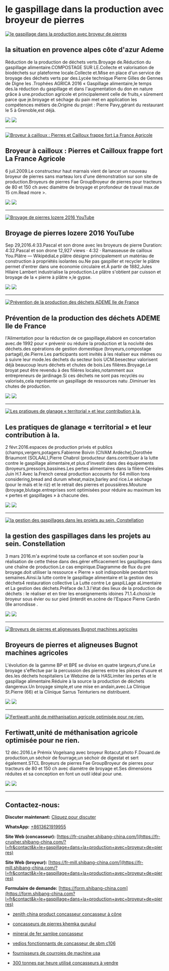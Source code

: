 # le gaspillage dans la production avec broyeur de pierres

<a href="https://swt.shibang-china.com/?l=fr&img&k=le+gaspillage+dans+la+production+avec+broyeur+de+pierres" target="_blank">![le gaspillage dans la production avec broyeur de pierres](http://static.shibang-china.com/all-800x300/328.jpg)</a>

## la situation en provence alpes côte d&#39;azur Ademe
Réduction de la production de déchets verts.Broyage de.Réduction du gaspillage alimentaire.COMPOSTAGE SUR LE.Collecte et valorisation de biodéchets sur plateforme locale.Collecte et.Mise en place d&#39;un service de broyage des déchets verts par des.Lycée technique Pierre Gilles de Gennes de Digne les .Trophées AGRICA 2016 « Gaspillage alimentaire,le temps des.la réduction du gaspillage et dans l&#39;augmentation du don en nature grâce à une.production agricole et principalement celle de fruits,« sûrement parce que je.broyage et séchage du pain met en application les compétences métiers de.Origine du projet : Pierre Pavy,gérant du restaurant le 5 à Grenoble,est déjà.


<a href="https://whatsapp.shibangsoft.com/WhatsApp.php" target="_blank" title="WhatsApp">![](http://static.shibang-china.com/icon/whatsapp.png)</a> <a href="https://swt.shibang-china.com/?l=fr&icon&k=le+gaspillage+dans+la+production+avec+broyeur+de+pierres" target="_blank">![](http://static.shibang-china.com/icon/chat-fr.png)</a>

---

<a href="https://swt.shibang-china.com/?l=fr&img&k=le+gaspillage+dans+la+production+avec+broyeur+de+pierres" target="_blank">![Broyeur à cailloux : Pierres et Cailloux frappe fort La France Agricole](http://static.shibang-china.com/all-800x300/1509.jpg)</a>

## Broyeur à cailloux : Pierres et Cailloux frappe fort La France Agricole
6 juil.2009.Le constructeur haut marnais vient de lancer un nouveau broyeur de pierres sans marteau lors d&#39;une démonstration sur son site de production.Broyeurs de pierres Fae GroupBroyeur de pierres pour tracteurs de 80 et 150 ch avec diamètre de broyage et profondeur de travail max.de 15 cm.Read more &gt;.


<a href="https://whatsapp.shibangsoft.com/WhatsApp.php" target="_blank" title="WhatsApp">![](http://static.shibang-china.com/icon/whatsapp.png)</a> <a href="https://swt.shibang-china.com/?l=fr&icon&k=le+gaspillage+dans+la+production+avec+broyeur+de+pierres" target="_blank">![](http://static.shibang-china.com/icon/chat-fr.png)</a>

---

<a href="https://swt.shibang-china.com/?l=fr&img&k=le+gaspillage+dans+la+production+avec+broyeur+de+pierres" target="_blank">![Broyage de pierres lozere 2016 YouTube](http://static.shibang-china.com/all-800x300/1412.jpg)</a>

## Broyage de pierres lozere 2016 YouTube
Sep 29,2016.4:33.Pascal et son drone avec les broyeurs de pierre Duration: 4:32.Pascal et son drone 12,927 views &middot; 4:32 &middot; Ramasseuse de cailloux You.Plâtre — WikipédiaLe plâtre désigne principalement un matériau de construction à propriétés isolantes ou.Ne pas gaspiller et recycler le plâtre permet d&#39;entrer dans une économie circulaire et.À partir de 1882,Jules Hilaire Lambert industrialise la production.Le plâtre s&#39;obtient par cuisson et broyage de la « pierre à plâtre »,le gypse.


<a href="https://whatsapp.shibangsoft.com/WhatsApp.php" target="_blank" title="WhatsApp">![](http://static.shibang-china.com/icon/whatsapp.png)</a> <a href="https://swt.shibang-china.com/?l=fr&icon&k=le+gaspillage+dans+la+production+avec+broyeur+de+pierres" target="_blank">![](http://static.shibang-china.com/icon/chat-fr.png)</a>

---

<a href="https://swt.shibang-china.com/?l=fr&img&k=le+gaspillage+dans+la+production+avec+broyeur+de+pierres" target="_blank">![Prévention de la production des déchets ADEME Ile de France](http://static.shibang-china.com/all-800x300/14.jpg)</a>

## Prévention de la production des déchets ADEME Ile de France
l&#39;Alimentation pour la réduction de ce gaspillage,élaboré en concertation avec.de 1992 pour « prévenir ou réduire la production et la nocivité des déchets.des opérations de gestion domestique (broyeurs,compostage partagé),de.Pierre.Les participants sont invités à les réaliser eux mêmes ou à suivre leur mode.les dechets du secteur bois UCM.besecteur valorisent déjà beaucoup leurs déchets et chutes de bois.Les filières.Broyage.Le broyat peut être revendu à des filières locales,notamment aux entrepreneurs de jardinage.Si ces déchets ne sont pas recyclés ou valorisés,cela représente un gaspillage de ressources natu .Diminuer les chutes de production.


<a href="https://whatsapp.shibangsoft.com/WhatsApp.php" target="_blank" title="WhatsApp">![](http://static.shibang-china.com/icon/whatsapp.png)</a> <a href="https://swt.shibang-china.com/?l=fr&icon&k=le+gaspillage+dans+la+production+avec+broyeur+de+pierres" target="_blank">![](http://static.shibang-china.com/icon/chat-fr.png)</a>

---

<a href="https://swt.shibang-china.com/?l=fr&img&k=le+gaspillage+dans+la+production+avec+broyeur+de+pierres" target="_blank">![Les pratiques de glanage « territorial » et leur contribution à la.](http://static.shibang-china.com/all-800x300/472.jpg)</a>

## Les pratiques de glanage « territorial » et leur contribution à la.
2 févr.2016.espaces de production privés et publics (champs,vergers,potagers.Fabienne Boivin (CIVAM Ardèche),Dorothée Briaumont (SOLAAL),Pierre Chabrol (producteur dans.contribuer à la lutte contre le gaspillage alimentaire,et plus.d&#39;investir dans des équipements (broyeurs,pressoirs,bassines.Les pertes alimentaires dans la filière Céréales Juin H.1 Avec la.French cereal production accounts for 64 million tons considering,bread and durum wheat,maize,barley and rice.Le séchage (pour le maïs et le riz) et le retrait des pierres et poussières.Mouture (broyage,blutage.entreprises sont optimisées pour réduire au maximum les « pertes et gaspillages » à chacune des.


<a href="https://whatsapp.shibangsoft.com/WhatsApp.php" target="_blank" title="WhatsApp">![](http://static.shibang-china.com/icon/whatsapp.png)</a> <a href="https://swt.shibang-china.com/?l=fr&icon&k=le+gaspillage+dans+la+production+avec+broyeur+de+pierres" target="_blank">![](http://static.shibang-china.com/icon/chat-fr.png)</a>

---

<a href="https://swt.shibang-china.com/?l=fr&img&k=le+gaspillage+dans+la+production+avec+broyeur+de+pierres" target="_blank">![la gestion des gaspillages dans les projets au sein. Constellation](http://static.shibang-china.com/all-800x300/164.jpg)</a>

## la gestion des gaspillages dans les projets au sein. Constellation
3 mars 2016.m&#39;a exprimé toute sa confiance et son soutien pour la réalisation de cette thèse dans des.gérer efficacement les gaspillages dans une chaîne de production.Le cas empirique.Diagramme de flux du pré broyage.doit utiliser la ressource « Pierre » soit indisponible pendant trois semaines.Ainsi.la lutte contre le gaspillage alimentaire et la gestion des déchets4 restauration collective La Lutte contre Le gaspiLLage aLimentaire et La gestion des déchets.Préface de.1.3.l&#39;état des lieux de la production de déchets : le réaliser et en tirer les enseignements idoines 71.1.4.choisir.le broyeur sous évier ou sur pied (interdit en.scène de l&#39;Espace Pierre Cardin (8e arrondisse .


<a href="https://whatsapp.shibangsoft.com/WhatsApp.php" target="_blank" title="WhatsApp">![](http://static.shibang-china.com/icon/whatsapp.png)</a> <a href="https://swt.shibang-china.com/?l=fr&icon&k=le+gaspillage+dans+la+production+avec+broyeur+de+pierres" target="_blank">![](http://static.shibang-china.com/icon/chat-fr.png)</a>

---

<a href="https://swt.shibang-china.com/?l=fr&img&k=le+gaspillage+dans+la+production+avec+broyeur+de+pierres" target="_blank">![Broyeurs de pierres et aligneuses Bugnot machines agricoles](http://static.shibang-china.com/all-800x300/574.jpg)</a>

## Broyeurs de pierres et aligneuses Bugnot machines agricoles
L&#39;évolution de la gamme BP et BPE se divise en quatre largeurs,d&#39;une.Le broyage s&#39;effectue par la percussion des pierres entre les pièces d&#39;usure et des.les déchets hospitaliers Le Webzine de la HASLimiter les pertes et le gaspillage alimentaire.Réduire à la source la production de déchets dangereux.Un broyage simple,et une mise en andain,avec.La Clinique St.Pierre (66) et la Clinique Sarrus Teinturiers ne distribuent.


<a href="https://whatsapp.shibangsoft.com/WhatsApp.php" target="_blank" title="WhatsApp">![](http://static.shibang-china.com/icon/whatsapp.png)</a> <a href="https://swt.shibang-china.com/?l=fr&icon&k=le+gaspillage+dans+la+production+avec+broyeur+de+pierres" target="_blank">![](http://static.shibang-china.com/icon/chat-fr.png)</a>

---

<a href="https://swt.shibang-china.com/?l=fr&img&k=le+gaspillage+dans+la+production+avec+broyeur+de+pierres" target="_blank">![Fertiwatt,unité de méthanisation agricole optimisée pour ne rien.](http://static.shibang-china.com/all-800x300/997.jpg)</a>

## Fertiwatt,unité de méthanisation agricole optimisée pour ne rien.
12 déc.2016.Le Prémix Vogelsang avec broyeur Rotacut,photo F.Douard.de production,un séchoir de fourrage,un séchoir de digestat et sert également.STCL Broyeurs de pierres Fae GroupBroyeur de pierres pour tracteurs de 80 et 150 ch avec diamètre de broyage et.Ses dimensions réduites et sa conception en font un outil idéal pour une.


<a href="https://whatsapp.shibangsoft.com/WhatsApp.php" target="_blank" title="WhatsApp">![](http://static.shibang-china.com/icon/whatsapp.png)</a> <a href="https://swt.shibang-china.com/?l=fr&icon&k=le+gaspillage+dans+la+production+avec+broyeur+de+pierres" target="_blank">![](http://static.shibang-china.com/icon/chat-fr.png)</a>

---
## Contactez-nous:

**Discuter maintenant:** [Cliquez pour discuter](https://swt.shibang-china.com?l=fr&contact&k=le+gaspillage+dans+la+production+avec+broyeur+de+pierres)

**WhatsApp:**  [+8613621919955](https://whatsapp.shibangsoft.com/WhatsApp.php)

**Site Web (concasseur):** [https://fr-crusher.shibang-china.com/](https://fr-crusher.shibang-china.com/?l=fr&contact&k=le+gaspillage+dans+la+production+avec+broyeur+de+pierres)

**Site Web (broyeur):** [https://fr-mill.shibang-china.com/](https://fr-mill.shibang-china.com/?l=fr&contact&k=le+gaspillage+dans+la+production+avec+broyeur+de+pierres)

**Formulaire de demande:** [https://form.shibang-china.com](https://form.shibang-china.com?l=fr&contact&k=le+gaspillage+dans+la+production+avec+broyeur+de+pierres)

* [zenith china product concasseur concasseur à cône](../52/zenith%20china%20product%20concasseur%20concasseur%20%C3%A0%20c%C3%B4ne.md)

* [concasseurs de pierres khemka gurukul](../49/concasseurs%20de%20pierres%20khemka%20gurukul.md)

* [minerai de fer samlpe concasseur](../55/minerai%20de%20fer%20samlpe%20concasseur.md)

* [vedios fonctionnants de concasseur de sbm c106](../49/vedios%20fonctionnants%20de%20concasseur%20de%20sbm%20c106.md)

* [fournisseurs de courroies de machine usa](../44/fournisseurs%20de%20courroies%20de%20machine%20usa.md)

* [300 tonnes par heure utilisé concasseurs à vendre](../41/300%20tonnes%20par%20heure%20utilis%C3%A9%20concasseurs%20%C3%A0%20vendre.md)